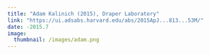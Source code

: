 ```yaml
---
title: "Adam Kalinich (2015), Draper Laboratory"
link: "https://ui.adsabs.harvard.edu/abs/2015ApJ...813...53M/"
date: -2015.7
image: 
  thumbnail: /images/adam.png
---
```


